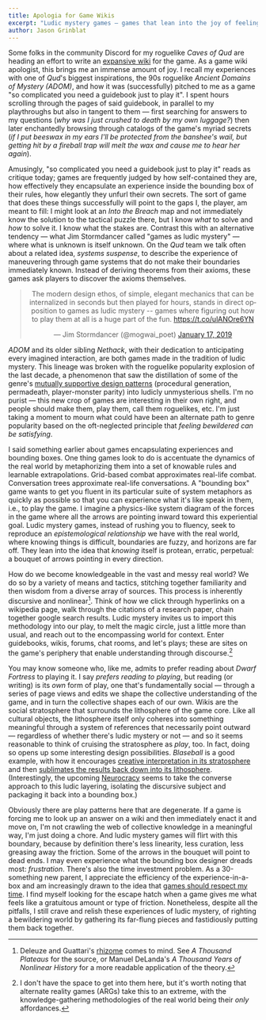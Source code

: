 ```yaml
---
title: Apologia for Game Wikis
excerpt: "Ludic mystery games — games that lean into the joy of feeling bewildered — invite us to import the social, discursive learning methodolgies of the real world."
author: Jason Grinblat
---
```

Some folks in the community Discord for my roguelike _Caves of Qud_ are heading an effort to write an [expansive wiki](https://cavesofqud.gamepedia.com/) for the game. As a game wiki apologist, this brings me an immense amount of joy. I recall my experiences with one of _Qud_'s biggest inspirations, the 90s roguelike _Ancient Domains of Mystery (ADOM)_, and how it was (successfully) pitched to me as a game "so complicated you need a guidebook just to play it". I spent hours scrolling through the pages of said guidebook, in parallel to my playthroughs but also in tangent to them — first searching for answers to my questions (_why was I just crushed to death by my own luggage?_) then later enchantedly browsing through catalogs of the game's myriad secrets (_if I put beeswax in my ears I'll be protected from the banshee's wail, but getting hit by a fireball trap will melt the wax and cause me to hear her again_).

Amusingly, "so complicated you need a guidebook just to play it" reads as critique today; games are frequently judged by how self-contained they are, how effectively they encapsulate an experience inside the bounding box of their rules, how elegantly they unfurl their own secrets. The sort of game that does these things successfully will point to the gaps I, the player, am meant to fill: I might look at an _Into the Breach_ map and not immediately know the solution to the tactical puzzle there, but I know _what_ to solve and _how_ to solve it. I know what the stakes are. Contrast this with an alternative tendency — what Jim Stormdancer called "games as ludic mystery" — where what is unknown is itself unknown. On the _Qud_ team we talk often about a related idea, _systems suspense_, to describe the experience of maneuvering through game systems that do not make their boundaries immediately known. Instead of deriving theorems from their axioms, these games ask players to discover the axioms themselves.

<center><blockquote class="twitter-tweet" data-partner="tweetdeck"><p lang="en" dir="ltr">The modern design ethos, of simple, elegant mechanics that can be internalized in seconds but then played for hours, stands in direct opposition to games as ludic mystery -- games where  figuring out how to play them at all is a huge part of the fun. <a href="https://t.co/ulANOre6YN">https://t.co/ulANOre6YN</a></p>&mdash; Jim Stormdancer (@mogwai_poet) <a href="https://twitter.com/mogwai_poet/status/1086026565446598656?ref_src=twsrc%5Etfw">January 17, 2019</a></blockquote></center>
<script async src="https://platform.twitter.com/widgets.js" charset="utf-8"></script>

_ADOM_ and its older sibling _Nethack_, with their dedication to anticipating every imagined interaction, are both games made in the tradition of ludic mystery. This lineage was broken with the roguelike popularity explosion of the last decade, a phenomenon that saw the distillation of some of the genre's [mutually supportive design patterns](https://www.youtube.com/watch?v=TvlZinAvpwg&t=331s) (procedural generation, permadeath, player-monster parity) into ludicly unmysterious shells. I'm no purist — this new crop of games are interesting in their own right, and people should make them, play them, call them roguelikes, etc. I'm just taking a moment to mourn what could have been an alternate path to genre popularity based on the oft-neglected principle that _feeling bewildered can be satisfying_.

I said something earlier about games encapsulating experiences and bounding boxes. One thing games look to do is accentuate the dynamics of the real world by metaphorizing them into a set of knowable rules and learnable extrapolations. Grid-based combat approximates real-life combat. Conversation trees approximate real-life conversations. A "bounding box" game wants to get you fluent in its particular suite of system metaphors as quickly as possible so that you can experience what it's like speak in them, i.e., to play the game. I imagine a physics-like system diagram of the forces in the game where all the arrows are pointing inward toward this experiential goal. Ludic mystery games, instead of rushing you to fluency, seek to reproduce an _epistemological relationship_ we have with the real world, where knowing things is difficult, boundaries are fuzzy, and horizons are far off. They lean into the idea that _knowing_ itself is protean, erratic, perpetual: a bouquet of arrows pointing in every direction.

How do we become knowledgeable  in the vast and messy real world? We do so by a variety of means and tactics, stitching together familiarity and then wisdom from a diverse array of sources. This process is inherently discursive and nonlinear[^rhizome]. Think of how we click through hyperlinks on a wikipedia page, walk through the citations of a research paper, chain together google search results. Ludic mystery invites us to import this methodology into our play, to melt the magic circle, just a little more than usual, and reach out to the encompassing world for context. Enter guidebooks, wikis, forums, chat rooms, and let's plays; these are sites on the game's periphery that enable understanding through discourse.[^ARGs]

You may know someone who, like me, admits to prefer reading about _Dwarf Fortress_ to playing it. I say _prefers reading to playing_, but reading (or writing) is its _own_ form of play, one that's fundamentally social — through a series of page views and edits we shape the collective understanding of the game, and in turn the collective shapes each of our own. Wikis are the social stratosphere that surrounds the lithosphere of the game core. Like all cultural objects, the lithosphere itself only coheres into something meaningful through a system of references that necessarily point outward — regardless of whether there's ludic mystery or not — and so it seems reasonable to think of cruising the stratosphere as _play_, too. In fact, doing so opens up some interesting design possibilities. _Blaseball_ is a good example, with how it encourages [creative interpretation in its stratosphere](https://catacalypto.substack.com/p/lets-make-a-plan) and then [sublimates the results back down into its lithosphere](https://catacalypto.substack.com/p/the-aftermath). (Interestingly, the upcoming [Neurocracy](https://neurocracy.site/) seems to take the converse approach to this ludic layering, isolating the discursive subject and packaging it back into a bounding box.)

Obviously there are play patterns here that are degenerate. If a game is forcing me to look up an answer on a wiki and then immediately enact it and move on, I'm not crawling the web of collective knowledge in a meaningful way, I'm just doing a chore. And ludic mystery games will flirt with this boundary, because by definition there's less linearity, less curation, less greasing away the friction. Some of the arrows in the bouquet will point to dead ends. I may even experience what the bounding box designer dreads most: _frustration_. There's also the time investment problem. As a 30-something new parent, I appreciate the efficiency of the experience-in-a-box and am increasingly drawn to the idea that [games should respect my time](https://droqen.tumblr.com/post/151873684243/grinding-is-dead-skinner-boxes-are-dead-all-hail). 
I find myself looking for the escape hatch when a game gives me what feels like a gratuitous amount or type of friction. Nonetheless, despite all the pitfalls, I still crave and relish these experiences of ludic mystery, of righting a bewildering world by gathering its far-flung pieces and fastidiously putting them back together.

[^rhizome]: Deleuze and Guattari's [rhizome](https://en.wikipedia.org/wiki/Rhizome_(philosophy)) comes to mind. See _A Thousand Plateaus_ for the source, or Manuel DeLanda's _A Thousand Years of Nonlinear History_ for a more readable application of the theory.

[^ARGs]: I don't have the space to get into them here, but it's worth noting that alternate reality games (ARGs) take this to an extreme, with the knowledge-gathering methodologies of the real world being their _only_ affordances.